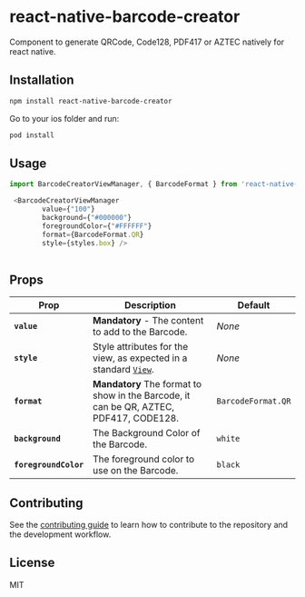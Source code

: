 # react-native-barcode-creator

Component to generate QRCode, Code128, PDF417 or AZTEC natively for react native.

## Installation

```sh
npm install react-native-barcode-creator
```
Go to your ios folder and run:
```sh
pod install
```

## Usage

```js
import BarcodeCreatorViewManager, { BarcodeFormat } from 'react-native-barcode-creator';

 <BarcodeCreatorViewManager
        value={"100"}
        background={"#000000"}
        foregroundColor={"#FFFFFF"}
        format={BarcodeFormat.QR}
        style={styles.box} />
        
```

## Props

| Prop           | Description                                                                                                                                                                                                                                                                     | Default                                                                                                             |
| -------------- | ------------------------------------------------------------------------------------------------------------------------------------------------------------------------------------------------------------------------------------------------------------------------------- | ------------------------------------------------------------------------------------------------------------------- |
| **`value`**   | **Mandatory** - The content to add to the Barcode. | _None_                                                                                                              |
| **`style`**    | Style attributes for the view, as expected in a standard [`View`](https://facebook.github.io/react-native/docs/layout-props.html).                                                                                                                                              | _None_ |
| **`format`**     | **Mandatory** The format to show in the Barcode, it can be QR, AZTEC, PDF417, CODE128.                                                                                                                                                                                                             | `BarcodeFormat.QR`                                                                                                              |
| **`background`** | The Background Color of the Barcode.                                                                                                                                           | `white`                                                                                                             |
| **`foregroundColor`** | The foreground color to use on the Barcode.                                                                                                                                           | `black`    

## Contributing

See the [contributing guide](CONTRIBUTING.md) to learn how to contribute to the repository and the development workflow.

## License

MIT
